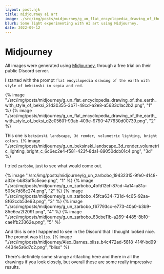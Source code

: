 ```yaml
---
layout: post.njk
title: midjourney ai art
image: ./src/img/posts/midjourney/g_un_flat_encyclopedia_drawing_of_the_earth_with_style_of_beksi_21d30355-3b71-48cd-a2e8-a5633c1ac2b2.png
blurb: Some light experimenting with AI art using Midjourney.
date: 2022-09-12
---
```

# Midjourney
All images were generated using [Midjourney](https://www.midjourney.com/), through a free trial on their public Discord server.

I started with the prompt `flat encyclopedia drawing of the earth with style of beksinski in sepia and red`.
<div picture-grid>
{% image "./src/img/posts/midjourney/g_un_flat_encyclopedia_drawing_of_the_earth_with_style_of_beksi_21d30355-3b71-48cd-a2e8-a5633c1ac2b2.png", "1" %}
{% image "./src/img/posts/midjourney/g_un_flat_encyclopedia_drawing_of_the_earth_with_style_of_beksi_d2c05601-93ab-409e-9790-477630d00739.png", "2" %}
</div> 

This one is `beksinski landscape, 3d render, volumetric lighting, bright colors`.
{% image "./src/img/posts/midjourney/g_un_beksinski_landscape_3d_render_volumetric_lighting_bright_c_6c6ec2e4-f581-423f-8da1-89050dcb01c4.png", "3d" %}

I tried `zarbobo`, just to see what would come out.
<div picture-grid>
{% image "./src/img/posts/midjourney/g_un_zarbobo_19432315-9fe0-4148-a32e-bb83af5c5eae.png", "1" %}
{% image "./src/img/posts/midjourney/g_un_zarbobo_4bfd12ef-87cd-4a14-a81a-505e7d86c274.png", "2" %}
{% image "./src/img/posts/midjourney/g_un_zarbobo_45fca634-731d-4c65-92aa-8f62ccb53e93.png", "3" %}
{% image "./src/img/posts/midjourney/g_un_zarbobo_f67793cc-e773-40a0-b3b9-85e6ea2f2091.png", "4" %}
{% image "./src/img/posts/midjourney/g_un_zarbobo_63cbe11b-a269-4485-8b10-cae1fb23362e.png", "5" %}
</div> 

And this is one I happened to see in the Discord that I thought looked nice. The prompt was `bliss`.
{% image "./src/img/posts/midjourney/Alex_Barnes_bliss_b4c472ad-5818-414f-bd99-4434e5a6d7c2.png", "bliss" %}

There's definitely some strange artifacting here and there in all the drawings if you look closely, but overall these are some really impressive results.
